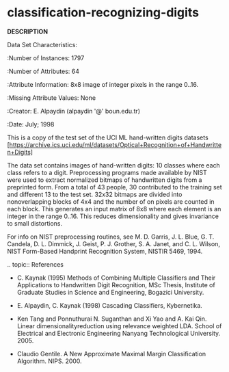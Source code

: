 # classification-recognizing-digits

**DESCRIPTION**

  Data Set Characteristics:
  
  :Number of Instances: 1797
  
  :Number of Attributes: 64
  
  :Attribute Information: 8x8 image of integer pixels in the range 0..16.
  
  :Missing Attribute Values: None
  
  :Creator: E. Alpaydin (alpaydin '@' boun.edu.tr)
  
  :Date: July; 1998

This is a copy of the test set of the UCI ML hand-written digits datasets [https://archive.ics.uci.edu/ml/datasets/Optical+Recognition+of+Handwritten+Digits]

The data set contains images of hand-written digits: 10 classes where each class refers to a digit.
Preprocessing programs made available by NIST were used to extract normalized bitmaps of handwritten digits from a preprinted form. From a total of 43 people, 30 contributed to the training set and different 13 to the test set. 32x32 bitmaps are divided into nonoverlapping blocks of 4x4 and the number of on pixels are counted in each block. This generates an input matrix of 8x8 where each element is an integer in the range 0..16. This reduces dimensionality and gives invariance to small distortions.

For info on NIST preprocessing routines, see M. D. Garris, J. L. Blue, G. T. Candela, D. L. Dimmick, J. Geist, P. J. Grother, S. A. Janet, and C. L. Wilson, NIST Form-Based Handprint Recognition System, NISTIR 5469, 1994.

.. topic:: References

* C. Kaynak (1995) Methods of Combining Multiple Classifiers and Their Applications to Handwritten Digit Recognition, MSc Thesis, Institute of Graduate Studies in Science and Engineering, Bogazici University.

* E. Alpaydin, C. Kaynak (1998) Cascading Classifiers, Kybernetika.

* Ken Tang and Ponnuthurai N. Suganthan and Xi Yao and A. Kai Qin. Linear dimensionalityreduction using relevance weighted LDA. School of Electrical and Electronic Engineering Nanyang Technological University. 2005.

* Claudio Gentile. A New Approximate Maximal Margin Classification Algorithm. NIPS. 2000.

